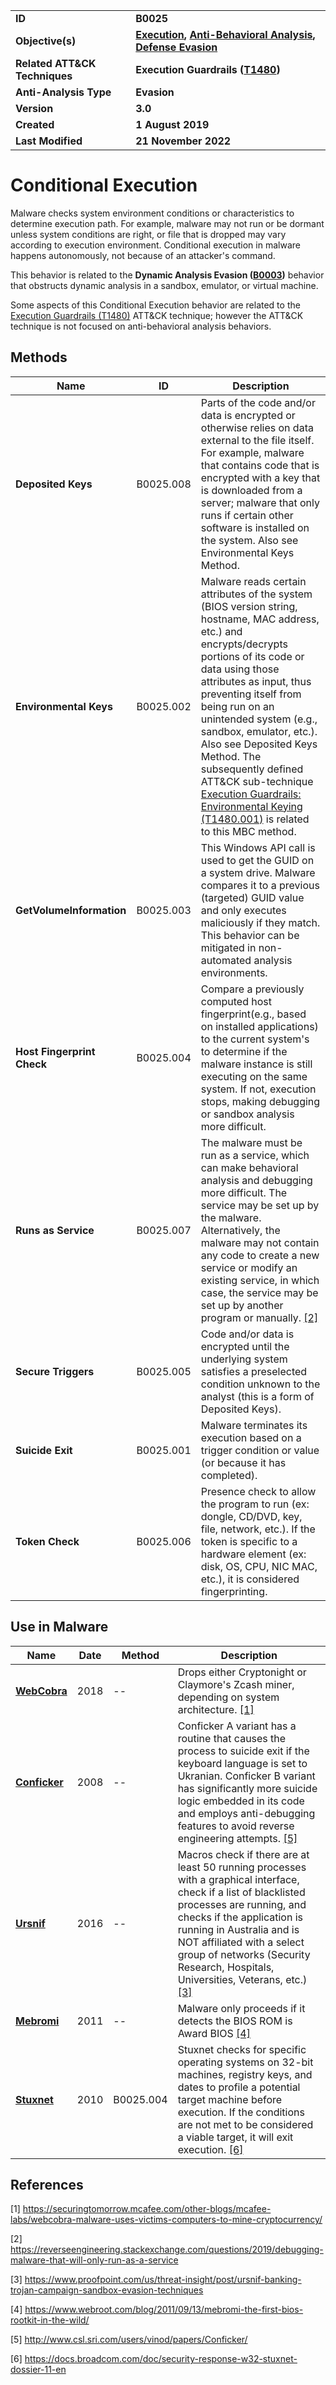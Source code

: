 <table>
<tr>
<td><b>ID</b></td>
<td><b>B0025</b></td>
</tr>
<tr>
<td><b>Objective(s)</b></td>
<td><b><a href="../execution">Execution</a>, <a href="../anti-behavioral-analysis">Anti-Behavioral Analysis</a>, <a href="../defense-evasion">Defense Evasion</a></b></td>
</tr>
<tr>
<td><b>Related ATT&CK Techniques</b></td>
<td><b>Execution Guardrails  (<a href="https://attack.mitre.org/techniques/T1480">T1480</a>)</b></td>
</tr>
<tr>
<td><b>Anti-Analysis Type</b></td>
<td><b>Evasion</b></td>
</tr>
<tr>
<td><b>Version</b></td>
<td><b>3.0</b></td>
</tr>
<tr>
<td><b>Created</b></td>
<td><b>1 August 2019</b></td>
</tr>
<tr>
<td><b>Last Modified</b></td>
<td><b>21 November 2022</b></td>
</tr>
</table>


# Conditional Execution

Malware checks system environment conditions or characteristics to determine execution path. For example, malware may not run or be dormant unless system conditions are right, or file that is dropped may vary according to execution environment. Conditional execution in malware happens autonomously, not because of an attacker's command.

This behavior is related to the **Dynamic Analysis Evasion ([B0003](../anti-behavioral-analysis/dynamic-analysis-evasion.md))** behavior that obstructs dynamic analysis in a sandbox, emulator, or virtual machine.

Some aspects of this Conditional Execution behavior are related to the [Execution Guardrails (T1480)](https://attack.mitre.org/techniques/T1480) ATT&CK technique; however the ATT&CK technique is not focused on anti-behavioral analysis behaviors.

## Methods

|Name|ID|Description|
|---|---|---|
|**Deposited Keys**|B0025.008|Parts of the code and/or data is encrypted or otherwise relies on data external to the file itself. For example, malware that contains code that is encrypted with a key that is downloaded from a server; malware that only runs if certain other software is installed on the system. Also see Environmental Keys Method.|
|**Environmental Keys**|B0025.002|Malware reads certain attributes of the system (BIOS version string, hostname, MAC address, etc.) and encrypts/decrypts portions of its code or data using those attributes as input, thus preventing itself from being run on an unintended system (e.g., sandbox, emulator, etc.). Also see Deposited Keys Method. The subsequently defined ATT&CK sub-technique [Execution Guardrails: Environmental Keying (T1480.001)](https://attack.mitre.org/techniques/T1480/001/) is related to this MBC method. |
|**GetVolumeInformation**|B0025.003|This Windows API call is used to get the GUID on a system drive. Malware compares it to a previous (targeted) GUID value and only executes maliciously if they match. This behavior can be mitigated in non-automated analysis environments.|
|**Host Fingerprint Check**|B0025.004|Compare a previously computed host fingerprint(e.g., based on installed applications) to the current system's to determine if the malware instance is still executing on the same system. If not, execution stops, making debugging or sandbox analysis more difficult.|
|**Runs as Service**|B0025.007|The malware must be run as a service, which can make behavioral analysis and debugging more difficult. The service may be set up by the malware. Alternatively, the malware may not contain any code to create a new service or modify an existing service, in which case, the service may be set up by another program or manually. [[2]](#2)|
|**Secure Triggers**|B0025.005|Code and/or data is encrypted until the underlying system satisfies a preselected condition unknown to the analyst (this is a form of Deposited Keys).|
|**Suicide Exit**|B0025.001|Malware terminates its execution based on a trigger condition or value (or because it has completed).|
|**Token Check**|B0025.006|Presence check to allow the program to run (ex: dongle, CD/DVD, key, file, network, etc.). If the token is specific to a hardware element (ex: disk, OS, CPU, NIC MAC, etc.), it is considered fingerprinting.|

## Use in Malware

|Name|Date|Method|Description|
|---|---|---|---|
|[**WebCobra**](../xample-malware/webcobra.md)|2018|--|Drops either Cryptonight or Claymore's Zcash miner, depending on system architecture. [[1]](#1)|
|[**Conficker**](../xample-malware/conficker.md)|2008|--|Conficker A variant has a routine that causes the process to suicide exit if the keyboard language is set to Ukranian. Conficker B variant has significantly more suicide logic embedded in its code and employs anti-debugging features to avoid reverse engineering attempts. [[5]](#5)|
|[**Ursnif**](../xample-malware/ursnif.md)|2016|--|Macros check if there are at least 50 running processes with a graphical interface, check if a list of blacklisted processes are running, and checks if the application is running in Australia and is NOT affiliated with a select group of networks (Security Research, Hospitals, Universities, Veterans, etc.) [[3]](#3)|
|[**Mebromi**](../xample-malware/mebromi.md)|2011|--|Malware only proceeds if it detects the BIOS ROM is Award BIOS [[4]](#4)|
|[**Stuxnet**](../xample-malware/stuxnet.md)|2010|B0025.004|Stuxnet checks for specific operating systems on 32-bit machines, registry keys, and dates to profile a potential target machine before execution. If the conditions are not met to be considered a viable target, it will exit execution. [[6]](#6)|

## References

<a name="1">[1]</a> https://securingtomorrow.mcafee.com/other-blogs/mcafee-labs/webcobra-malware-uses-victims-computers-to-mine-cryptocurrency/

<a name="2">[2]</a> 
https://reverseengineering.stackexchange.com/questions/2019/debugging-malware-that-will-only-run-as-a-service

<a name="3">[3]</a> https://www.proofpoint.com/us/threat-insight/post/ursnif-banking-trojan-campaign-sandbox-evasion-techniques

<a name="4">[4]</a> https://www.webroot.com/blog/2011/09/13/mebromi-the-first-bios-rootkit-in-the-wild/

<a name="5">[5]</a> http://www.csl.sri.com/users/vinod/papers/Conficker/

<a name="6">[6]</a> https://docs.broadcom.com/doc/security-response-w32-stuxnet-dossier-11-en
